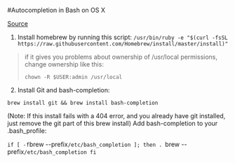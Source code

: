 #Autocompletion in Bash on OS X

[Source](https://git-scm.com/book/en/v1/Git-Basics-Tips-and-Tricks#Auto-Completion)

1. Install homebrew by running this script:
`
/usr/bin/ruby -e "$(curl -fsSL https://raw.githubusercontent.com/Homebrew/install/master/install)"
`
>if it gives you problems about ownership of /usr/local permissions, change ownership like this:
>
>  `
> chown -R $USER:admin /usr/local
> `


2. Install Git and bash-completion:

`
brew install git && brew install bash-completion
`

(Note: If this install fails with a 404 error, and you already have git installed, just remove the git part of this brew install)
Add bash-completion to your .bash_profile:

`
if [ -f `brew --prefix`/etc/bash_completion ]; then
    . `brew --prefix`/etc/bash_completion
fi
`